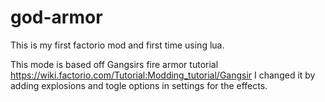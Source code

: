 # god-armor
This is my first factorio mod and first time using lua.

This mode is based off Gangsirs fire armor tutorial https://wiki.factorio.com/Tutorial:Modding_tutorial/Gangsir
I changed it by adding explosions and togle options in settings for the effects.
